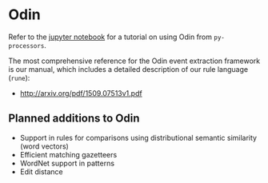 # Odin

Refer to the [jupyter notebook](https://github.com/clu-ling/odin-tutorial-old) for a tutorial on using Odin from `py-processors`.


The most comprehensive reference for the Odin event extraction framework is our manual, which includes a detailed description of our rule language (`rune`):
- http://arxiv.org/pdf/1509.07513v1.pdf

## Planned additions to Odin
- Support in rules for comparisons using distributional semantic similarity (word vectors)
- Efficient matching gazetteers
- WordNet support in patterns
- Edit distance
